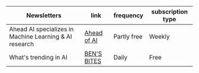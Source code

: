 |Newsletters|link|frequency|subscription type|
|----|----|----|----|
|Ahead AI specializes in Machine Learning & AI research|[Ahead of AI](https://magazine.sebastianraschka.com/)|Partly free|Weekly|
|What's trending in AI| [BEN'S BITES](https://bensbites.co/?utm_source=bensbites&utm_medium=newsletter&utm_campaign=daily-digest-ai-for-all-jobs)|Daily|Free|
